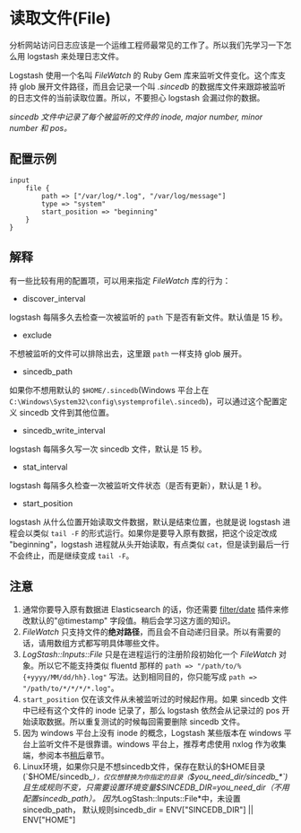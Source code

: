 # 读取文件(File)

分析网站访问日志应该是一个运维工程师最常见的工作了。所以我们先学习一下怎么用 logstash 来处理日志文件。

Logstash 使用一个名叫 *FileWatch* 的 Ruby Gem 库来监听文件变化。这个库支持 glob 展开文件路径，而且会记录一个叫 *.sincedb* 的数据库文件来跟踪被监听的日志文件的当前读取位置。所以，不要担心 logstash 会漏过你的数据。

*sincedb 文件中记录了每个被监听的文件的 inode, major number, minor number 和 pos。*

## 配置示例

```
input
    file {
        path => ["/var/log/*.log", "/var/log/message"]
        type => "system"
        start_position => "beginning"
    }
}
```

## 解释

有一些比较有用的配置项，可以用来指定 *FileWatch* 库的行为：

* discover_interval

logstash 每隔多久去检查一次被监听的 `path` 下是否有新文件。默认值是 15 秒。

* exclude

不想被监听的文件可以排除出去，这里跟 `path` 一样支持 glob 展开。

* sincedb_path

如果你不想用默认的 `$HOME/.sincedb`(Windows 平台上在 `C:\Windows\System32\config\systemprofile\.sincedb`)，可以通过这个配置定义 sincedb 文件到其他位置。

* sincedb_write_interval

logstash 每隔多久写一次 sincedb 文件，默认是 15 秒。

* stat_interval

logstash 每隔多久检查一次被监听文件状态（是否有更新），默认是 1 秒。

* start_position

logstash 从什么位置开始读取文件数据，默认是结束位置，也就是说 logstash 进程会以类似 `tail -F` 的形式运行。如果你是要导入原有数据，把这个设定改成 "beginning"，logstash 进程就从头开始读取，有点类似 `cat`，但是读到最后一行不会终止，而是继续变成 `tail -F`。

## 注意

1. 通常你要导入原有数据进 Elasticsearch 的话，你还需要 [filter/date](../filter/date.md) 插件来修改默认的"@timestamp" 字段值。稍后会学习这方面的知识。
2. *FileWatch* 只支持文件的**绝对路径**，而且会不自动递归目录。所以有需要的话，请用数组方式都写明具体哪些文件。
3. *LogStash::Inputs::File* 只是在进程运行的注册阶段初始化一个 *FileWatch* 对象。所以它不能支持类似 fluentd 那样的 `path => "/path/to/%{+yyyy/MM/dd/hh}.log"` 写法。达到相同目的，你只能写成 `path => "/path/to/*/*/*/*.log"`。
4. `start_position` 仅在该文件从未被监听过的时候起作用。如果 sincedb 文件中已经有这个文件的 inode 记录了，那么 logstash 依然会从记录过的 pos 开始读取数据。所以重复测试的时候每回需要删除 sincedb 文件。
5. 因为 windows 平台上没有 inode 的概念，Logstash 某些版本在 windows 平台上监听文件不是很靠谱。windows 平台上，推荐考虑使用 nxlog 作为收集端，参阅本书[稍后](../ecosystem/nxlog.md)章节。
6. Linux环境，如果你只是不想sincedb文件，保存在默认的$HOME目录(`$HOME/sincedb_*`)，仅仅想替换为你指定的目录（`$you_need_dir/sincedb_*`)且生成规则不变，只需要设置环境变量$SINCEDB_DIR=you_need_dir（不用配置sincedb_path）。 因为*LogStash::Inputs::File*中，未设置sincedb_path， 默认规则sincedb_dir = ENV["SINCEDB_DIR"] || ENV["HOME"]
